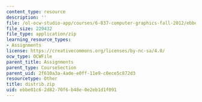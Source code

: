 ```yaml
---
content_type: resource
description: ''
file: /ol-ocw-studio-app/courses/6-837-computer-graphics-fall-2012/ebbe01c62d8270f6b48e0e2eb1d1f091_distrib.zip
file_size: 229432
file_type: application/zip
learning_resource_types:
- Assignments
license: https://creativecommons.org/licenses/by-nc-sa/4.0/
ocw_type: OCWFile
parent_title: Assignments
parent_type: CourseSection
parent_uid: 2f610a3a-4ade-e0ff-11e9-c0ece5c872d3
resourcetype: Other
title: distrib.zip
uid: ebbe01c6-2d82-70f6-b48e-0e2eb1d1f091
---
```

